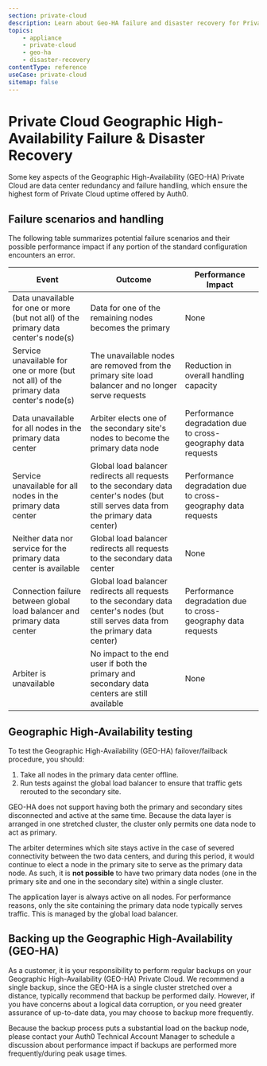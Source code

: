 ```yaml
---
section: private-cloud
description: Learn about Geo-HA failure and disaster recovery for Private Cloud customers.
topics:
    - appliance
    - private-cloud
    - geo-ha
    - disaster-recovery
contentType: reference
useCase: private-cloud
sitemap: false
---
```


<!-- markdownlint-disable MD033 -->

# Private Cloud Geographic High-Availability Failure & Disaster Recovery

Some key aspects of the Geographic High-Availability (GEO-HA) Private Cloud are data center redundancy and failure handling, which ensure the highest form of Private Cloud uptime offered by Auth0.

## Failure scenarios and handling

The following table summarizes potential failure scenarios and their possible performance impact if any portion of the standard configuration encounters an error.

<table class="table">
  <thead>
    <tr>
        <th>Event</th>
        <th>Outcome</th>
        <th>Performance Impact</th>
    </tr>
  </thead>
  <tbody>
    <tr>
        <td>Data unavailable for one or more (but not all) of the primary data center's node(s)</td>
        <td>Data for one of the remaining nodes becomes the primary</td>
        <td>None</td>
    </tr>
    <tr>
        <td>Service unavailable for one or more (but not all) of the primary data center's node(s)</td>
        <td>The unavailable nodes are removed from the primary site load balancer and no longer serve requests</td>
        <td>Reduction in overall handling capacity</td>
    </tr>
    <tr>
        <td>Data unavailable for all nodes in the primary data center</td>
        <td>Arbiter elects one of the secondary site's nodes to become the primary data node</td>
        <td>Performance degradation due to cross-geography data requests</td>
    </tr>
    <tr>
        <td>Service unavailable for all nodes in the primary data center</td>
        <td>Global load balancer redirects all requests to the secondary data center's nodes (but still serves data from the primary data center)</td>
        <td>Performance degradation due to cross-geography data requests</td>
    </tr>
    <tr>
        <td>Neither data nor service for the primary data center is available</td>
        <td>Global load balancer redirects all requests to the secondary data center</td>
        <td>None</td>
    </tr>
    <tr>
        <td>Connection failure between global load balancer and primary data center</td>
        <td>Global load balancer redirects all requests to the secondary data center's nodes (but still serves data from the primary data center)</td>
        <td>Performance degradation due to cross-geography data requests</td>
    </tr>
    <tr>
        <td>Arbiter is unavailable</td>
        <td>No impact to the end user if both the primary and secondary data centers are still available</td>
        <td>None</td>
    </tr>
  </tbody>
</table>

## Geographic High-Availability testing

To test the Geographic High-Availability (GEO-HA) failover/failback procedure, you should:

1. Take all nodes in the primary data center offline.
2. Run tests against the global load balancer to ensure that traffic gets rerouted to the secondary site.

GEO-HA does not support having both the primary and secondary sites disconnected and active at the same time. Because the data layer is arranged in one stretched cluster, the cluster only permits one data node to act as primary.

The arbiter determines which site stays active in the case of severed connectivity between the two data centers, and during this period, it would continue to elect a node in the primary site to serve as the primary data node. As such, it is **not possible** to have two primary data nodes (one in the primary site and one in the secondary site) within a single cluster.

The application layer is always active on all nodes. For performance reasons, only the site containing the primary data node typically serves traffic. This is managed by the global load balancer.

## Backing up the Geographic High-Availability (GEO-HA) 

As a customer, it is your responsibility to perform regular backups on your Geographic High-Availability (GEO-HA) Private Cloud. We recommend a single backup, since the GEO-HA is a single cluster stretched over a distance, typically recommend that backup be performed daily. However, if you have concerns about a logical data corruption, or you need greater assurance of up-to-date data, you may choose to backup more frequently.

Because the backup process puts a substantial load on the backup node, please contact your Auth0 Technical Account Manager to schedule a discussion about performance impact if backups are performed more frequently/during peak usage times.